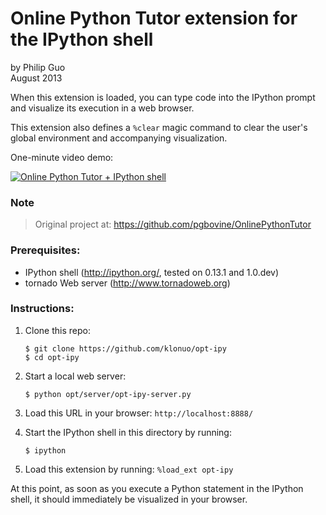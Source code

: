 # Online Python Tutor extension for the IPython shell
by Philip Guo  
August 2013


When this extension is loaded, you can type code into the IPython prompt and visualize its execution in a web browser.

This extension also defines a `%clear` magic command to clear the user's global environment and accompanying visualization.

One-minute video demo:

[![Online Python Tutor + IPython shell](http://img.youtube.com/vi/Q3oarDuZPL0/0.jpg)](http://www.youtube.com/watch?v=Q3oarDuZPL0)


### Note                                                              
> Original project at: https://github.com/pgbovine/OnlinePythonTutor


### Prerequisites:

 - IPython shell (http://ipython.org/, tested on 0.13.1 and 1.0.dev)
 - tornado Web server (http://www.tornadoweb.org)


### Instructions:

1. Clone this repo:
    
    ```shell
    $ git clone https://github.com/klonuo/opt-ipy
    $ cd opt-ipy
    ```

2. Start a local web server:

    ```shell
    $ python opt/server/opt-ipy-server.py
    ```

3. Load this URL in your browser: `http://localhost:8888/`

4. Start the IPython shell in this directory by running:

    ```shell
    $ ipython
    ```

5. Load this extension by running: `%load_ext opt-ipy`

At this point, as soon as you execute a Python statement in the IPython shell, it should immediately be visualized in your browser.
